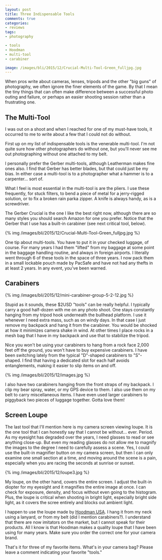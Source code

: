 ```yaml
---
layout: post
title: Three Indispensable Tools
comments: true
categories:
- reviews
tags:
- photography

- tools
- Hoodman
- multi-tool
- carabiner

image: /images/bli/2015/12/Crucial-Multi-Tool-Green_fulljpg.jpg
---
```


When pros write about cameras, lenses, tripods and the other "big guns" of photography, we often ignore the finer elements of the game. By that I mean the tiny things that can often make difference between a successful photo outing and failure, or perhaps an easier shooting session rather than a frustrating one. 

<!--more-->

## The Multi-Tool

I was out on a shoot and when I reached for one of my must-have tools, it occurred to me to write about a few that I could not do without. 

First up on my list of indispensable tools is the venerable multi-tool. I'm not quite sure how other photographers do without one, but you'll never see me out photographing without one attached to my belt. 

I personally prefer the Gerber multi-tools, although Leatherman makes fine ones also. I find that Gerber has better blades, but that could just be my bias. In either case a multi-tool is to a photographer what a hammer is to a carpenter... sort of. 

What I feel is most essential in the multi-tool is are the pliers. I use these frequently, for stuck filters, to bend a piece of metal for a jerry-rigged solution, or to fix a broken rain parka zipper. A knife is always handy, as is a screwdriver. 

The Gerber Crucial is the one I like the best right now, although there are so many styles you should search Amazon for one you prefer. Notice that the Gerber that I use has a built-in carabiner (see next critical tool, below).

{% img /images/bli/2015/12/Crucial-Multi-Tool-Green_fulljpg.jpg %}

One tip about multi-tools. You have to put it in your checked luggage, of course. For many years I had them "lifted" from my baggage at some point in the baggage handling routine, and always in foreign airports. I literally went through 6 of these tools in the space of three years. I now pack them in a small lockable pouch made by PacSafe and have not had any thefts in at least 2 years. In any event, you've been warned. 

## Carabiners

{% img /images/bli/2015/12/mini-carabiner-group-5-2-12.jpg %}

Stupid as it sounds, these $2USD "tools" can be really helpful. I typically carry a good half-dozen with me on any photo shoot. One stays constantly hanging from my tripod hook underneath the bullhead platform. I use it whenever I need extra mass, such as on windy days. In that case I just remove my backpack and hang it from the carabiner. You would be shocked at how it minimizes camera shake in wind. At other times I place rocks in a mesh bag that I have in my backpack and use that to stabilize the tripod. 

Nice you won't be using your carabiners to hang from a rock face 2,000 feet off the ground, you won't have to buy expensive carabiners. I have been switching lately from the typical "D"-shaped carabiners to "S"-shaped. I find that having a dedicated slot for each half avoids entanglements, making it easier to slip items on and off. 

{% img /images/bli/2015/12/images.jpg %}

I also have two carabiners hanging from the front straps of my backpack. I clip my bear spray, water, or my GPS device to them. I also use them on my belt to carry miscellaneous items. I have even used larger carabiners to piggyback two pieces of luggage together. Gotta love them!

## Screen Loupe

The last tool that I'll mention here is my camera screen viewing loupe. It is the one tool that I can honestly say that I cannot be without... ever. Period. As my eyesight has degraded over the years, I need glasses to read or see anything close-up. But even my reading glasses do not allow me to magnify the images to the degree I need to carefully assess a scene. Yes, I could use the built-in magnifier button on my camera screen, but then I can only examine one small section at a time, and moving around the scene is a pain, especially when you are racing the seconds at sunrise or sunset. 

{% img /images/bli/2015/12/loupe3.jpg %}

My loupe, on the other hand, covers the entire screen. I adjust the built-in diopter for my eyesight and it magnifies the entire image at once. I can check for exposure, density, and focus without even going to the histogram. Plus, the loupe is critical when shooting in bright light, especially bright side light, as it covers the scree entirely and blocks out ambient light. 

I happen to use the loupe made by [Hoodman USA](http://hoodmanusa.com/cgi/commerce.cgi?preadd=action&key=HLPP3M). I hang it from my neck using a lanyard, or from my belt (did I mention carabiners?). I understand that there are now imitators on the market, but I cannot speak for their products. All I know is that Hoodman makes a quality loupe that I have been using for many years. Make sure you order the correct one for your camera brand. 

That's it for three of my favorite items. What's in your camera bag? Please leave a comment indicating your favorite "tools."


